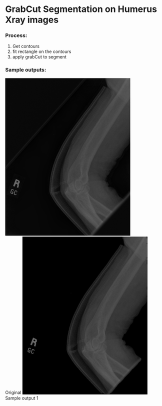 # GrabCut Segmentation on Humerus Xray images

### Process:
1. Get contours
2. fit rectangle on the contours
3. apply grabCut to segment

### Sample outputs:

<img src="https://github.com/ronocara/grabCut_segmentation/blob/f97c5285d8aa87ac8314083111d0ceb8760bd16a/sample%20images/image5.png" width="400">
<br> Original 

<img src="https://github.com/ronocara/grabCut_segmentation/blob/f97c5285d8aa87ac8314083111d0ceb8760bd16a/grabCut_outputs/image5.png" width="400">
<br> Sample output 1

